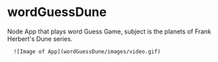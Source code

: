 # wordGuessDune
Node App that plays word Guess Game, subject is the planets of Frank Herbert's Dune series. 

      ![Image of App](wordGuessDune/images/video.gif)
     

